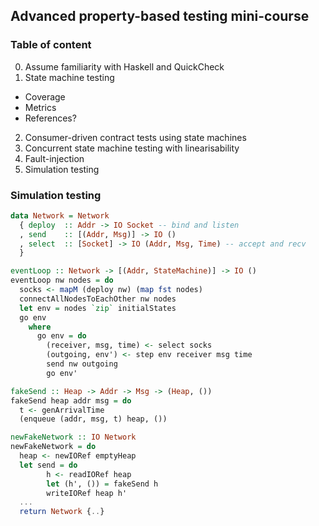 ## Advanced property-based testing mini-course

### Table of content

0. Assume familiarity with Haskell and QuickCheck
1. State machine testing
  - Coverage
  - Metrics
  - References?
2. Consumer-driven contract tests using state machines
3. Concurrent state machine testing with linearisability
4. Fault-injection
5. Simulation testing

### Simulation testing

```haskell
data Network = Network
  { deploy  :: Addr -> IO Socket -- bind and listen
  , send    :: [(Addr, Msg)] -> IO ()
  , select  :: [Socket] -> IO (Addr, Msg, Time) -- accept and recv
  }

eventLoop :: Network -> [(Addr, StateMachine)] -> IO ()
eventLoop nw nodes = do
  socks <- mapM (deploy nw) (map fst nodes)
  connectAllNodesToEachOther nw nodes
  let env = nodes `zip` initialStates
  go env
    where
      go env = do
        (receiver, msg, time) <- select socks
        (outgoing, env') <- step env receiver msg time
        send nw outgoing
        go env'

fakeSend :: Heap -> Addr -> Msg -> (Heap, ())
fakeSend heap addr msg = do
  t <- genArrivalTime
  (enqueue (addr, msg, t) heap, ())

newFakeNetwork :: IO Network
newFakeNetwork = do
  heap <- newIORef emptyHeap
  let send = do
        h <- readIORef heap
        let (h', ()) = fakeSend h
        writeIORef heap h'
  ...
  return Network {..}
```
